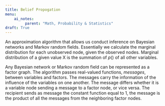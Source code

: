```yaml
---
title: Belief Propogation
menu:
    ai_notes:
         parent: "Math, Probability & Statistics"
draft: True
---
```


An approximation algorithm that allows us conduct inference on Bayesian
networks and Markov random fields. Essentially we calculate the marginal
distribution for each unobserved node, given the observed nodes.
Marginal distribution of a given value X is the summation of $p()$ of
all other variables.

Any Bayesian network or Markov random field can be represented as
a factor graph. The algorithm passes real-valued functions, *messages*,
between variables and factors. The messages carry the information of the
influence of the variables on one another. The message differs whether
it is a variable node sending a message to a factor node, or vice versa. The recipient sends as message the constant function equal to 1, the message is the product of all the messages from the neighboring factor nodes. 


